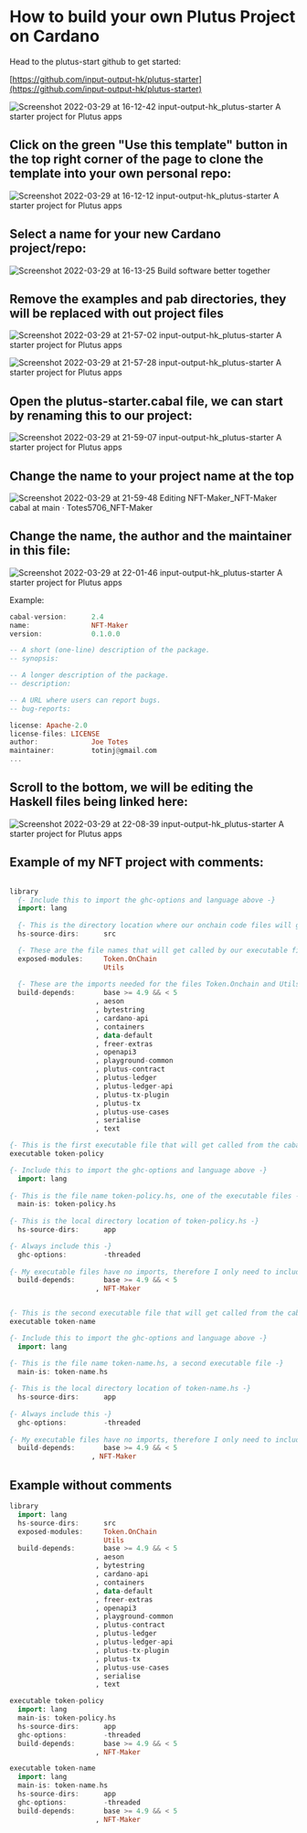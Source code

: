 # How to build your own Plutus Project on Cardano

Head to the plutus-start github to get started:

[https://github.com/input-output-hk/plutus-starter](https://github.com/input-output-hk/plutus-starter)

![Screenshot 2022-03-29 at 16-12-42 input-output-hk_plutus-starter A starter project for Plutus apps](https://user-images.githubusercontent.com/59018247/160698741-00a59420-e4a1-40b5-b112-024836ee8695.png)
## Click on the green "Use this template" button in the top right corner of the page to clone the template into your own personal repo:


![Screenshot 2022-03-29 at 16-12-12 input-output-hk_plutus-starter A starter project for Plutus apps](https://user-images.githubusercontent.com/59018247/160698703-a983ccbc-7f6f-4acf-ab11-1cb615556430.png)


## Select a name for your new Cardano project/repo:

![Screenshot 2022-03-29 at 16-13-25 Build software better together](https://user-images.githubusercontent.com/59018247/160698849-2758b939-63df-40e5-ba17-af1b392789ea.png)

## Remove the examples and pab directories, they will be replaced with out project files

![Screenshot 2022-03-29 at 21-57-02 input-output-hk_plutus-starter A starter project for Plutus apps](https://user-images.githubusercontent.com/59018247/160735287-c8d71878-b634-4e4e-bbfd-72f0fbbe0453.png)

![Screenshot 2022-03-29 at 21-57-28 input-output-hk_plutus-starter A starter project for Plutus apps](https://user-images.githubusercontent.com/59018247/160735333-c449ea3e-8ce7-43e2-a2de-51e56d151387.png)

## Open the plutus-starter.cabal file, we can start by renaming this to our project:

![Screenshot 2022-03-29 at 21-59-07 input-output-hk_plutus-starter A starter project for Plutus apps](https://user-images.githubusercontent.com/59018247/160735487-193dc04b-510b-45a0-86a3-7a5aa6a7b746.png)

## Change the name to your project name at the top

![Screenshot 2022-03-29 at 21-59-48 Editing NFT-Maker_NFT-Maker cabal at main · Totes5706_NFT-Maker](https://user-images.githubusercontent.com/59018247/160735578-3479ce69-a92a-4ad6-8c8f-b2be2e0085b7.png)

## Change the name, the author and the maintainer in this file: 

![Screenshot 2022-03-29 at 22-01-46 input-output-hk_plutus-starter A starter project for Plutus apps](https://user-images.githubusercontent.com/59018247/160735767-c992dae8-4d60-42a2-a915-658ef85d83ec.png)

Example:

```haskell
cabal-version:      2.4
name:               NFT-Maker
version:            0.1.0.0

-- A short (one-line) description of the package.
-- synopsis:

-- A longer description of the package.
-- description:

-- A URL where users can report bugs.
-- bug-reports:

license: Apache-2.0
license-files: LICENSE
author:             Joe Totes
maintainer:         totinj@gmail.com
...
```
## Scroll to the bottom, we will be editing the Haskell files being linked here: 

![Screenshot 2022-03-29 at 22-08-39 input-output-hk_plutus-starter A starter project for Plutus apps](https://user-images.githubusercontent.com/59018247/160736548-57c98335-c1fb-4129-a970-f24251e64e21.png)

## Example of my NFT project with comments:

```haskell

library
  {- Include this to import the ghc-options and language above -}
  import: lang
  
  {- This is the directory location where our onchain code files will go, and also a utility function for my project -}
  hs-source-dirs:      src     

  {- These are the file names that will get called by our executable files listed below -}
  exposed-modules:     Token.OnChain
                       Utils     
                       
  {- These are the imports needed for the files Token.Onchain and Utils. Always include  base >= 4.9 && < 5 for Haskell. -}                     
  build-depends:       base >= 4.9 && < 5
                     , aeson
                     , bytestring
                     , cardano-api
                     , containers
                     , data-default
                     , freer-extras
                     , openapi3
                     , playground-common
                     , plutus-contract
                     , plutus-ledger
                     , plutus-ledger-api
                     , plutus-tx-plugin
                     , plutus-tx
                     , plutus-use-cases
                     , serialise
                     , text

{- This is the first executable file that will get called from the cabal exec command, and will be the main :: IO () files for our project -} 
executable token-policy

{- Include this to import the ghc-options and language above -}
  import: lang
  
{- This is the file name token-policy.hs, one of the executable files -}
  main-is: token-policy.hs
  
{- This is the local directory location of token-policy.hs -} 
  hs-source-dirs:      app

{- Always include this -} 
  ghc-options:         -threaded
   
{- My executable files have no imports, therefore I only need to include base >= 4.9 && < 5, and the project name  -}  
  build-depends:       base >= 4.9 && < 5
                     , NFT-Maker


{- This is the second executable file that will get called from the cabal exec command, and will be the main :: IO () files for our project -} 
executable token-name

{- Include this to import the ghc-options and language above -}
  import: lang

{- This is the file name token-name.hs, a second executable file -}
  main-is: token-name.hs
  
{- This is the local directory location of token-name.hs -}   
  hs-source-dirs:      app
  
{- Always include this -} 
  ghc-options:         -threaded
  
{- My executable files have no imports, therefore I only need to include base >= 4.9 && < 5, and the project name  -} 
  build-depends:       base >= 4.9 && < 5
                    , NFT-Maker
```

## Example without comments

```haskell
library
  import: lang
  hs-source-dirs:      src
  exposed-modules:     Token.OnChain
                       Utils                   
  build-depends:       base >= 4.9 && < 5
                     , aeson
                     , bytestring
                     , cardano-api
                     , containers
                     , data-default
                     , freer-extras
                     , openapi3
                     , playground-common
                     , plutus-contract
                     , plutus-ledger
                     , plutus-ledger-api
                     , plutus-tx-plugin
                     , plutus-tx
                     , plutus-use-cases
                     , serialise
                     , text

executable token-policy
  import: lang
  main-is: token-policy.hs
  hs-source-dirs:      app
  ghc-options:         -threaded
  build-depends:       base >= 4.9 && < 5
                     , NFT-Maker

executable token-name
  import: lang
  main-is: token-name.hs
  hs-source-dirs:      app
  ghc-options:         -threaded
  build-depends:       base >= 4.9 && < 5
                     , NFT-Maker
```
